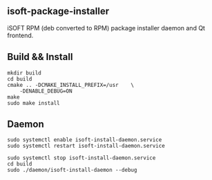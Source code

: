 isoft-package-installer
-----------------------
iSOFT RPM (deb converted to RPM) package installer daemon and Qt frontend.

## Build && Install

```
mkdir build
cd build
cmake .. -DCMAKE_INSTALL_PREFIX=/usr    \
    -DENABLE_DEBUG=ON
make
sudo make install
```

## Daemon

```
sudo systemctl enable isoft-install-daemon.service
sudo systemctl restart isoft-install-daemon.service

sudo systemctl stop isoft-install-daemon.service
cd build
sudo ./daemon/isoft-install-daemon --debug
```
